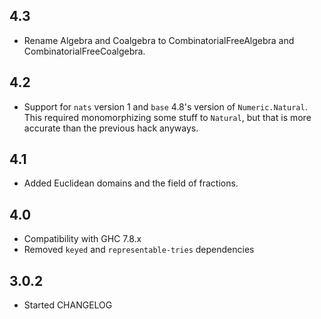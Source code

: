 
4.3
---
* Rename Algebra and Coalgebra to CombinatorialFreeAlgebra and CombinatorialFreeCoalgebra.

4.2
---
* Support for `nats` version 1 and `base` 4.8's version of `Numeric.Natural`. This required monomorphizing some stuff to `Natural`, but that is more accurate than the previous hack anyways.

4.1
---
* Added Euclidean domains and the field of fractions.

4.0
---
* Compatibility with GHC 7.8.x
* Removed `keyed` and `representable-tries` dependencies

3.0.2
-----
* Started CHANGELOG
